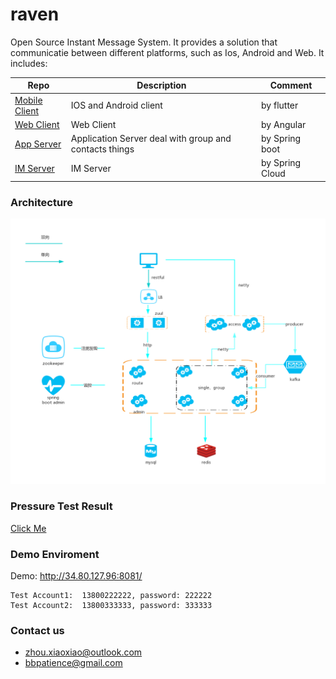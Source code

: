 # raven

Open Source Instant Message System. 
It provides a solution that communicatie between different platforms, such as Ios, Android and Web. It includes:

|  Repo   | Description  | Comment |
|  ----  | ----  | ----  |
| [Mobile Client](https://github.com/bbpatience/raven-client) | IOS and Android client |  by flutter |
| [Web Client](https://github.com/bbpatience/raven-web) | Web Client| by Angular |
| [App Server](https://github.com/bbpatience/raven-appserver) | Application Server deal with group and contacts things | by Spring boot |
| [IM Server](https://github.com/IamNotShady/raven) | IM Server | by Spring Cloud|


### Architecture

![avatar](./doc/设计文档/image/架构设计图.png)


### Pressure Test Result

[Click Me](./doc/压测记录/doc/2019.6.2-压测记录.md) 

### Demo Enviroment

Demo: http://34.80.127.96:8081/

```
Test Account1:  13800222222, password: 222222
Test Account2:  13800333333, password: 333333
```

### Contact us
* zhou.xiaoxiao@outlook.com
* bbpatience@gmail.com
